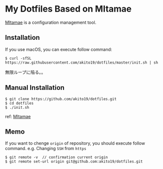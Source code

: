 # My Dotfiles Based on MItamae
[MItamae](https://github.com/k0kubun/mitamae) is a configuration management tool.

## Installation
If you use macOS, you can execute follow command:

```
$ curl -sfSL https://raw.githubusercontent.com/akito19/dotfiles/master/init.sh | sh
```

無限ループに陥る。。

## Manual Installation
```
$ git clone https://github.com/akito19/dotfiles.git
$ cd dotfiles
$ ./init.sh
```

ref: [MItamae](https://github.com/k0kubun/mitamae)

## Memo
If you want to chenge `origin` of repository, you should execute follow command.
e.g. Changing `SSH` from `https`

```
$ git remote -v  // confirmation current origin
$ git remote set-url origin git@github.com:akito19/dotfiles.git
```
